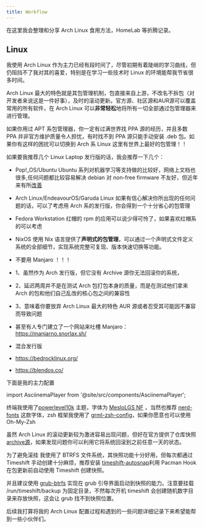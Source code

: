 ```yaml
---
title: Workflow
---
```


在这里我会整理和分享 Arch Linux 食用方法，HomeLab 等折腾记录。

## Linux

我使用 Arch Linux 作为主力已经有段时间了，尽管初期有着陡峭的学习曲线，但仍阻挡不了我对其的喜爱，特别是在学习一些技术时 Linux 的环境能帮我节省很多时间。

Arch Linux 最大的特色就是其包管理机制，包直接来自上游，不改名不拆包（对开发者来说这是一件好事），及时的滚动更新。官方源、社区源和AUR源可以覆盖常用的所有软件，在 Arch Linux 可以**非常轻松**地将所有一切全部通过包管理器来进行管理。

如果你用过 APT 系包管理器，你一定有过满世界找 PPA 源的经历，并且多数 PPA 并非官方维护质量令人担忧，有时找不到 PPA 源只能手动安装 .deb 包。如果你有这样的困扰可以切换到 Arch 系 Linux 这里有世界上最好的包管理！！

如果要我推荐几个 Linux Laptop 发行版的话，我会推荐一下几个：

- Pop!_OS/Ubuntu
Ubuntu 系列对机器学习等支持做的比较好，网络上文档也很多,任何问题都比较容易解决
debian 对 non-free firmware 不友好，但近年来有所[改善](https://www.debian.org/vote/2022/vote_003)

- Arch Linux/EndeavourOS/Garuda Linux
如果有信心解决你所出现的任何问题的话，可以了考虑用 Arch 系的发行版，你会得到一个十分省心的包管理
- Fedora Workstation
红帽的 rpm 的应用可以说少得可怜了，如果喜欢红帽系的可以考虑
- NixOS
使用 Nix 语言提供了**声明式的包管理**，可以通过一个声明式文件定义系统的全部细节，实现系统完整可复现、版本快速切换等功能。
- 不要用 Manjaro ！！！
 - 1、虽然作为 Arch 发行版，但它没有 Archive 源你无法回滚你的系统，
 - 2、延迟两周并不是在测试 Arch 包打包本身的质量，而是在测试他们拿来 Arch 的包和他们自己乱改的核心包之间的兼容性 
 - 3、意味着你要放弃 Arch Linux 最大的特色 AUR 源或者忍受其可能因不兼容而导致问题
 - 甚至有人专门建立了一个网站来吐槽 Manjaro： https://manjarno.snorlax.sh/
- 混合发行版
- https://bedrocklinux.org/
- https://blendos.co/

下面是我的主力配置

import AsciinemaPlayer from '@site/src/components/AsciinemaPlayer';

<AsciinemaPlayer
src="/casts/neofetch.cast"
poster="npt:0:5"
preload={true}
autoPlay={true}
idleTimeLimit="2"
/>


终端我使用了[powerlevel10k](https://github.com/romkatv/powerlevel10k) 主题，字体为 [MesloLGS NF](https://github.com/romkatv/powerlevel10k#manual-font-installation) ，当然也推荐 [nerd-fonts](https://github.com/ryanoasis/nerd-fonts) 这款字体，zsh 框架我使用了 [grml-zsh-config](https://grml.org/zsh/)，如果你愿意也可以使用 Oh-My-Zsh

虽然 Arch Linux 的滚动更新较为激进容易出现问题，但好在官方提供了仓库快照 [archive源](https://archive.archlinux.org/)，如果发现问题你可以利用它将系统回滚到之前任意一天的状态。

为了避免滚挂 我使用了 BTRFS 文件系统，其快照功能十分好用，但每次都通过 Timeshift 手动创建十分麻烦，推荐安装 [timeshift-autosnap](https://gitlab.com/gobonja/timeshift-autosnap)利用 Pacman Hook 在包更新前自动使用 Timeshift 创建快照。

并且建议使用 [grub-btrfs](https://github.com/Antynea/grub-btrfs) 实现在 grub 引导界面启动到快照的能力。注意要挂载 /run/timeshift/backup 为固定目录，不然每次开机 timeshift 会创建随机数字目录来存放快照，这会让 grub 找不到快照位置。

后续我打算将我的 Arch Linux 配置过程和遇到的一些问题详细记录下来希望能帮到一些小伙伴们。
